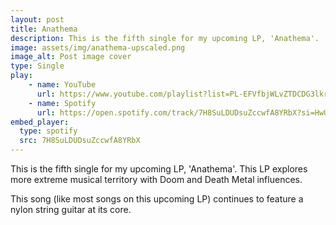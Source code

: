 ```yaml
---
layout: post
title: Anathema
description: This is the fifth single for my upcoming LP, 'Anathema'. 
image: assets/img/anathema-upscaled.png
image_alt: Post image cover
type: Single
play:
    - name: YouTube
      url: https://www.youtube.com/playlist?list=PL-EFVfbjWLvZTDCDG3lkrVQwj1eH11TZ4
    - name: Spotify
      url: https://open.spotify.com/track/7H8SuLDUDsuZccwfA8YRbX?si=HwULwKx1QxaIKU9mTBJEfQ
embed_player: 
  type: spotify
  src: 7H8SuLDUDsuZccwfA8YRbX
---
```

This is the fifth single for my upcoming LP, 'Anathema'. 
This LP explores more extreme musical territory with Doom and Death Metal influences.

This song (like most songs on this upcoming LP) continues to feature a nylon string guitar at its core. 
